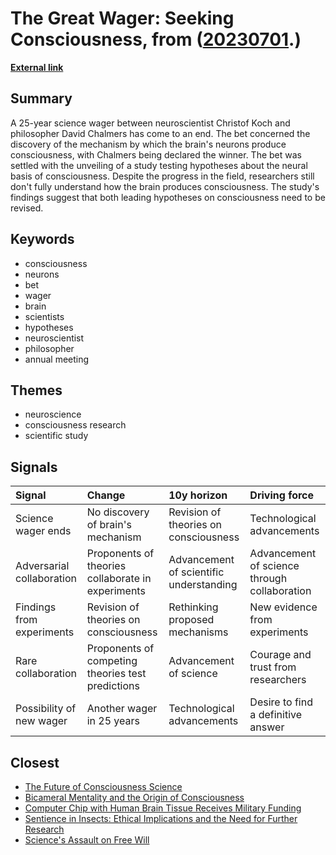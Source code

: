 # __The Great Wager: Seeking Consciousness__, from ([20230701](https://kghosh.substack.com/p/20230701).)

__[External link](https://www.nature.com/articles/d41586-023-02120-8)__



## Summary

A 25-year science wager between neuroscientist Christof Koch and philosopher David Chalmers has come to an end. The bet concerned the discovery of the mechanism by which the brain's neurons produce consciousness, with Chalmers being declared the winner. The bet was settled with the unveiling of a study testing hypotheses about the neural basis of consciousness. Despite the progress in the field, researchers still don't fully understand how the brain produces consciousness. The study's findings suggest that both leading hypotheses on consciousness need to be revised.

## Keywords

* consciousness
* neurons
* bet
* wager
* brain
* scientists
* hypotheses
* neuroscientist
* philosopher
* annual meeting

## Themes

* neuroscience
* consciousness research
* scientific study

## Signals

| Signal                    | Change                                            | 10y horizon                             | Driving force                                |
|:--------------------------|:--------------------------------------------------|:----------------------------------------|:---------------------------------------------|
| Science wager ends        | No discovery of brain's mechanism                 | Revision of theories on consciousness   | Technological advancements                   |
| Adversarial collaboration | Proponents of theories collaborate in experiments | Advancement of scientific understanding | Advancement of science through collaboration |
| Findings from experiments | Revision of theories on consciousness             | Rethinking proposed mechanisms          | New evidence from experiments                |
| Rare collaboration        | Proponents of competing theories test predictions | Advancement of science                  | Courage and trust from researchers           |
| Possibility of new wager  | Another wager in 25 years                         | Technological advancements              | Desire to find a definitive answer           |

## Closest

* [The Future of Consciousness Science](098f4de4b2e0da23ef41a92329c5e761)
* [Bicameral Mentality and the Origin of Consciousness](b97ccef795e811d630144c6a6b1e8e1c)
* [Computer Chip with Human Brain Tissue Receives Military Funding](fcf584bddde6a0c4ccaf5ab8eadded1e)
* [Sentience in Insects: Ethical Implications and the Need for Further Research](a2655cb820f74828eabbac3f12217ce2)
* [Science's Assault on Free Will](20dcd5f1dfbe5f80a079ad28644cf08f)